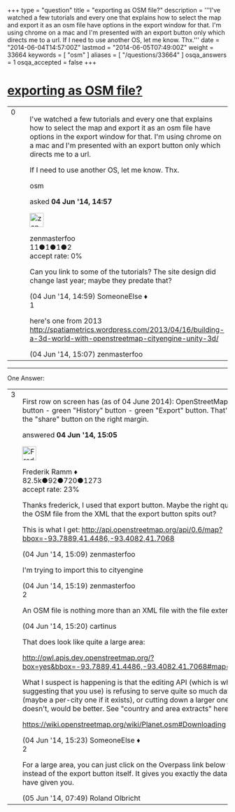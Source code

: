 +++
type = "question"
title = "exporting as OSM file?"
description = '''I&#x27;ve watched a few tutorials and every one that explains how to select the map and export it as an osm file have options in the export window for that. I&#x27;m using chrome on a mac and I&#x27;m presented with an export button only which directs me to a url. If I need to use another OS, let me know. Thx.'''
date = "2014-06-04T14:57:00Z"
lastmod = "2014-06-05T07:49:00Z"
weight = 33664
keywords = [ "osm" ]
aliases = [ "/questions/33664" ]
osqa_answers = 1
osqa_accepted = false
+++

<div class="headNormal">

# [exporting as OSM file?](/questions/33664/exporting-as-osm-file)

</div>

<div id="main-body">

<div id="askform">

<table id="question-table" style="width:100%;">
<colgroup>
<col style="width: 50%" />
<col style="width: 50%" />
</colgroup>
<tbody>
<tr>
<td style="width: 30px; vertical-align: top"><div class="vote-buttons">
<span id="post-33664-upvote" class="ajax-command post-vote up" rel="nofollow" title="I like this post (click again to cancel)"> </span>
<div id="post-33664-score" class="post-score" title="current number of votes">
0
</div>
<span id="post-33664-downvote" class="ajax-command post-vote down" rel="nofollow" title="I dont like this post (click again to cancel)"> </span> <span id="favorite-mark" class="ajax-command favorite-mark" rel="nofollow" title="mark/unmark this question as favorite (click again to cancel)"> </span>
<div id="favorite-count" class="favorite-count">
&#10;</div>
</div></td>
<td><div id="item-right">
<div class="question-body">
<p>I've watched a few tutorials and every one that explains how to select the map and export it as an osm file have options in the export window for that. I'm using chrome on a mac and I'm presented with an export button only which directs me to a url.</p>
<p>If I need to use another OS, let me know. Thx.</p>
</div>
<div id="question-tags" class="tags-container tags">
<span class="post-tag tag-link-osm" rel="tag" title="see questions tagged &#39;osm&#39;">osm</span>
</div>
<div id="question-controls" class="post-controls">
&#10;</div>
<div class="post-update-info-container">
<div class="post-update-info post-update-info-user">
<p>asked <strong>04 Jun '14, 14:57</strong></p>
<img src="https://secure.gravatar.com/avatar/c1304ebbad7118b25b4061fc80b9871a?s=32&amp;d=identicon&amp;r=g" class="gravatar" width="32" height="32" alt="zenmasterfoo&#39;s gravatar image" />
<p><span>zenmasterfoo</span><br />
<span class="score" title="11 reputation points">11</span><span title="1 badges"><span class="badge1">●</span><span class="badgecount">1</span></span><span title="1 badges"><span class="silver">●</span><span class="badgecount">1</span></span><span title="2 badges"><span class="bronze">●</span><span class="badgecount">2</span></span><br />
<span class="accept_rate" title="Rate of the user&#39;s accepted answers">accept rate:</span> <span title="zenmasterfoo has no accepted answers">0%</span></p>
</div>
</div>
<div id="comments-container-33664" class="comments-container">
<span id="33665"></span>
<div id="comment-33665" class="comment">
<div id="post-33665-score" class="comment-score">
&#10;</div>
<div class="comment-text">
<p>Can you link to some of the tutorials? The site design did change last year; maybe they predate that?</p>
</div>
<div id="comment-33665-info" class="comment-info">
<span class="comment-age">(04 Jun '14, 14:59)</span> <span class="comment-user userinfo">SomeoneElse ♦</span>
</div>
</div>
<span id="33667"></span>
<div id="comment-33667" class="comment">
<div id="post-33667-score" class="comment-score">
1
</div>
<div class="comment-text">
<p>here's one from 2013 <a href="http://spatiametrics.wordpress.com/2013/04/16/building-a-3d-world-with-openstreetmap-cityengine-unity-3d/">http://spatiametrics.wordpress.com/2013/04/16/building-a-3d-world-with-openstreetmap-cityengine-unity-3d/</a></p>
</div>
<div id="comment-33667-info" class="comment-info">
<span class="comment-age">(04 Jun '14, 15:07)</span> <span class="comment-user userinfo">zenmasterfoo</span>
</div>
</div>
</div>
<div id="comment-tools-33664" class="comment-tools">
&#10;</div>
<div class="clear">
&#10;</div>
<div id="comment-33664-form-container" class="comment-form-container">
&#10;</div>
<div class="clear">
&#10;</div>
</div></td>
</tr>
</tbody>
</table>

------------------------------------------------------------------------

<div class="tabBar">

<span id="sort-top"></span>

<div class="headQuestions">

One Answer:

</div>

</div>

<span id="33666"></span>

<div id="answer-container-33666" class="answer">

<table style="width:100%;">
<colgroup>
<col style="width: 50%" />
<col style="width: 50%" />
</colgroup>
<tbody>
<tr>
<td style="width: 30px; vertical-align: top"><div class="vote-buttons">
<span id="post-33666-upvote" class="ajax-command post-vote up" rel="nofollow" title="I like this post (click again to cancel)"> </span>
<div id="post-33666-score" class="post-score" title="current number of votes">
3
</div>
<span id="post-33666-downvote" class="ajax-command post-vote down" rel="nofollow" title="I dont like this post (click again to cancel)"> </span>
</div></td>
<td><div class="item-right">
<div class="answer-body">
<p>First row on screen has (as of 04 June 2014): OpenStreetMap logo - green "Edit" button - green "History" button - green "Export" button. That's the one you want, not the "share" button on the right margin.</p>
</div>
<div class="answer-controls post-controls">
&#10;</div>
<div class="post-update-info-container">
<div class="post-update-info post-update-info-user">
<p>answered <strong>04 Jun '14, 15:05</strong></p>
<img src="https://secure.gravatar.com/avatar/a2b38d937e70ab39d895d17da0dd1ba4?s=32&amp;d=identicon&amp;r=g" class="gravatar" width="32" height="32" alt="Frederik%20Ramm&#39;s gravatar image" />
<p><span>Frederik Ramm ♦</span><br />
<span class="score" title="82494 reputation points"><span>82.5k</span></span><span title="92 badges"><span class="badge1">●</span><span class="badgecount">92</span></span><span title="720 badges"><span class="silver">●</span><span class="badgecount">720</span></span><span title="1273 badges"><span class="bronze">●</span><span class="badgecount">1273</span></span><br />
<span class="accept_rate" title="Rate of the user&#39;s accepted answers">accept rate:</span> <span title="Frederik Ramm has 417 accepted answers">23%</span></p>
</div>
</div>
<div id="comments-container-33666" class="comments-container">
<span id="33668"></span>
<div id="comment-33668" class="comment">
<div id="post-33668-score" class="comment-score">
&#10;</div>
<div class="comment-text">
<p>Thanks frederick, I used that export button. Maybe the right question is how do I get the OSM file from the XML that the export button spits out?</p>
<p>This is what I get: <a href="http://api.openstreetmap.org/api/0.6/map?bbox=-93.7889,41.4486,-93.4082,41.7068">http://api.openstreetmap.org/api/0.6/map?bbox=-93.7889,41.4486,-93.4082,41.7068</a></p>
</div>
<div id="comment-33668-info" class="comment-info">
<span class="comment-age">(04 Jun '14, 15:09)</span> <span class="comment-user userinfo">zenmasterfoo</span>
</div>
</div>
<span id="33669"></span>
<div id="comment-33669" class="comment">
<div id="post-33669-score" class="comment-score">
&#10;</div>
<div class="comment-text">
<p>I'm trying to import this to cityengine</p>
</div>
<div id="comment-33669-info" class="comment-info">
<span class="comment-age">(04 Jun '14, 15:19)</span> <span class="comment-user userinfo">zenmasterfoo</span>
</div>
</div>
<span id="33670"></span>
<div id="comment-33670" class="comment">
<div id="post-33670-score" class="comment-score">
2
</div>
<div class="comment-text">
<p>An OSM file is nothing more than an XML file with the file extension .osm</p>
</div>
<div id="comment-33670-info" class="comment-info">
<span class="comment-age">(04 Jun '14, 15:20)</span> <span class="comment-user userinfo">cartinus</span>
</div>
</div>
<span id="33671"></span>
<div id="comment-33671" class="comment">
<div id="post-33671-score" class="comment-score">
&#10;</div>
<div class="comment-text">
<p>That does look like quite a large area:</p>
<p><a href="http://owl.apis.dev.openstreetmap.org/?box=yes&amp;bbox=-93.7889,41.4486,-93.4082,41.7068#map=10/41.5778/-93.5986">http://owl.apis.dev.openstreetmap.org/?box=yes&amp;bbox=-93.7889,41.4486,-93.4082,41.7068#map=10/41.5778/-93.5986</a></p>
<p>What I suspect is happening is that the editing API (which is what the tutorial is suggesting that you use) is refusing to serve quite so much data. Using a data extract (maybe a per-city one if it exists), or cutting down a larger one with Osmosis if it doesn't, would be better. See "country and area extracts" here:</p>
<p><a href="https://wiki.openstreetmap.org/wiki/Planet.osm#Downloading">https://wiki.openstreetmap.org/wiki/Planet.osm#Downloading</a></p>
</div>
<div id="comment-33671-info" class="comment-info">
<span class="comment-age">(04 Jun '14, 15:23)</span> <span class="comment-user userinfo">SomeoneElse ♦</span>
</div>
</div>
<span id="33696"></span>
<div id="comment-33696" class="comment">
<div id="post-33696-score" class="comment-score">
2
</div>
<div class="comment-text">
<p>For a large area, you can just click on the Overpass link below the export button instead of the export button itself. It gives you exactly the data the editing API would have given you.</p>
</div>
<div id="comment-33696-info" class="comment-info">
<span class="comment-age">(05 Jun '14, 07:49)</span> <span class="comment-user userinfo">Roland Olbricht</span>
</div>
</div>
</div>
<div id="comment-tools-33666" class="comment-tools">
&#10;</div>
<div class="clear">
&#10;</div>
<div id="comment-33666-form-container" class="comment-form-container">
&#10;</div>
<div class="clear">
&#10;</div>
</div></td>
</tr>
</tbody>
</table>

</div>

<div class="paginator-container-left">

</div>

</div>

</div>

